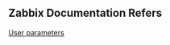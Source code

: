 ## Zabbix Documentation Refers

[User parameters](https://www.zabbix.com/documentation/current/manual/config/items/userparameters)